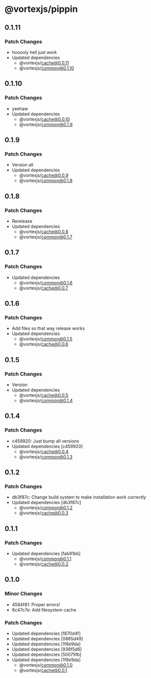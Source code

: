 # @vortexjs/pippin

## 0.1.11

### Patch Changes

- hooooly hell just work
- Updated dependencies
  - @vortexjs/cache@0.0.11
  - @vortexjs/common@0.1.10

## 0.1.10

### Patch Changes

- yeehaw
- Updated dependencies
  - @vortexjs/cache@0.0.10
  - @vortexjs/common@0.1.9

## 0.1.9

### Patch Changes

- Version all
- Updated dependencies
  - @vortexjs/cache@0.0.9
  - @vortexjs/common@0.1.8

## 0.1.8

### Patch Changes

- Rerelease
- Updated dependencies
  - @vortexjs/cache@0.0.8
  - @vortexjs/common@0.1.7

## 0.1.7

### Patch Changes

- Updated dependencies
  - @vortexjs/common@0.1.6
  - @vortexjs/cache@0.0.7

## 0.1.6

### Patch Changes

- Add files so that way release works
- Updated dependencies
  - @vortexjs/common@0.1.5
  - @vortexjs/cache@0.0.6

## 0.1.5

### Patch Changes

- Version
- Updated dependencies
  - @vortexjs/cache@0.0.5
  - @vortexjs/common@0.1.4

## 0.1.4

### Patch Changes

- c459920: Just bump all versions
- Updated dependencies [c459920]
  - @vortexjs/cache@0.0.4
  - @vortexjs/common@0.1.3

## 0.1.2

### Patch Changes

- db3f87c: Change build system to make installation work correctly
- Updated dependencies [db3f87c]
  - @vortexjs/common@0.1.2
  - @vortexjs/cache@0.0.3

## 0.1.1

### Patch Changes

- Updated dependencies [fab91bb]
  - @vortexjs/common@0.1.1
  - @vortexjs/cache@0.0.2

## 0.1.0

### Minor Changes

- 4584f81: Proper errors!
- 8c47c7e: Add filesystem cache

### Patch Changes

- Updated dependencies [f870d4f]
- Updated dependencies [0885d49]
- Updated dependencies [1f8e9da]
- Updated dependencies [936f5d6]
- Updated dependencies [50075fb]
- Updated dependencies [1f8e9da]
  - @vortexjs/common@0.1.0
  - @vortexjs/cache@0.0.1

